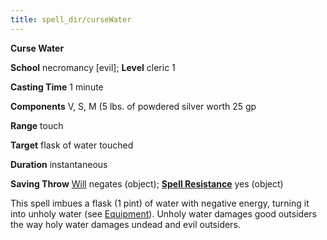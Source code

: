 ```yaml
---
title: spell_dir/curseWater
---
```

 **Curse Water**

**School** necromancy [evil]; **Level** cleric 1

**Casting Time** 1 minute

**Components** V, S, M (5 lbs. of powdered silver worth 25 gp

**Range** touch

**Target** flask of water touched

**Duration** instantaneous

**Saving Throw** [Will](../combat#_will) negates (object); **[Spell Resistance](../glossary#_spell-resistance)** yes (object)

This spell imbues a flask (1 pint) of water with negative energy, turning it into unholy water (see [Equipment](../equipment)). Unholy water damages good outsiders the way holy water damages undead and evil outsiders.

